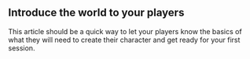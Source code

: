## Introduce the world to your players

This article should be a quick way to let your players know the basics of what they will need to create their character and get ready for your first session.